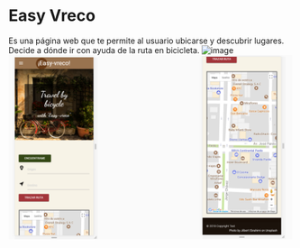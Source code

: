# Easy Vreco

Es una página web que te permite al usuario ubicarse y descubrir lugares. Decide a dónde ir con ayuda de la ruta en bicicleta.
![image](https://user-images.githubusercontent.com/32288071/37632960-7de37d0c-2bbe-11e8-8d2f-a852bcc5b118.png)
![webmobile](assets/images/file.png)
